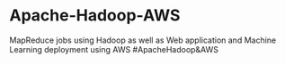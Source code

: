 # Apache-Hadoop-AWS
MapReduce jobs using Hadoop as well as Web application and Machine Learning deployment using AWS #ApacheHadoop&amp;AWS
